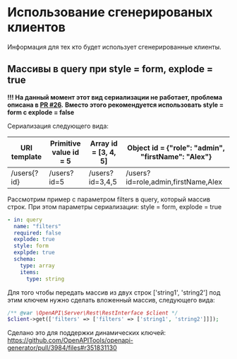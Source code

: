 # Использование сгенерированых клиентов

Информация для тех кто будет использует сгенерированные клиенты.

## Массивы в query при style = form, explode = true

**!!! На данный момент этот вид сериализации не работает, проблема описана в [PR #26](https://github.com/rollun-com/rollun-openapi/issues/26).**
**Вместо этого рекомендуется использовать style = form с explode = false**

Сериализация следующего вида:

| URI template | Primitive value id = 5 | Array id = [3, 4, 5] | Object id = {"role": "admin", "firstName": "Alex"} |
|--------------|------------------------|----------------------|----------------------------------------------------|
| /users{?id}  | /users?id=5            | /users?id=3,4,5      | /users?id=role,admin,firstName,Alex                |

Рассмотрим пример с параметром filters в query, который массив строк. При этом параметры
сериализации: style = form, explode = true

```yaml
- in: query
  name: "filters"
  required: false
  explode: true
  style: form
  explpde: true
  schema:
    type: array
    items:
      type: string
```

Для того чтобы передать массив из двух строк ['string1', 'string2'] под этим ключем нужно сделать вложенный массив, 
следующего вида:

```php
/** @var \OpenAPI\Server\Rest\RestInterface $client */
$client->get(['filters' => ['filters' => ['string1', 'string2']]]);
```

Сделано это для поддержки динамических ключей: https://github.com/OpenAPITools/openapi-generator/pull/3984/files#r351831130